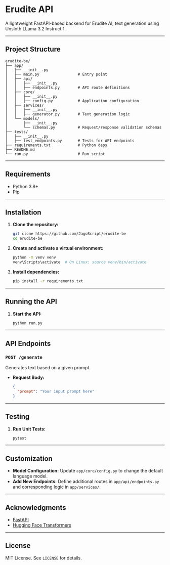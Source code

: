 # Erudite API

A lightweight FastAPI-based backend for Erudite AI, text generation using Unsloth LLama 3.2 Instruct 1.

---

## Project Structure
```
erudite-be/
├── app/
│   ├── __init__.py             
│   ├── main.py                 # Entry point
│   ├── api/
│   │   ├── __init__.py         
│   │   ├── endpoints.py        # API route definitions
│   ├── core/
│   │   ├── __init__.py        
│   │   ├── config.py           # Application configuration
│   ├── services/
│   │   ├── __init__.py         
│   │   ├── generator.py        # Text generation logic
│   └── models/
│       ├── __init__.py         
│       └── schemas.py          # Request/response validation schemas
├── tests/
│   ├── __init__.py             
│   ├── test_endpoints.py       # Tests for API endpoints
├── requirements.txt            # Python deps
├── README.md                   
└── run.py                      # Run script
```

---

## Requirements
- Python 3.8+
- Pip

---

## Installation

1. **Clone the repository:**
   ```bash
   git clone https://github.com/JagoScript/erudite-be
   cd erudite-be
   ```

2. **Create and activate a virtual environment:**
   ```bash
   python -m venv venv
   venv\Scripts\activate  # On Linux: source venv/bin/activate
   ```

3. **Install dependencies:**
   ```bash
   pip install -r requirements.txt
   ```

---

## Running the API

1. **Start the API:**
   ```bash
   python run.py
   ```
---

## API Endpoints

### `POST /generate`
Generates text based on a given prompt.

- **Request Body:**
  ```json
  {
    "prompt": "Your input prompt here"
  }
  ```

---

## Testing

1. **Run Unit Tests:**
   ```bash
   pytest
   ```

---

## Customization
- **Model Configuration:** Update `app/core/config.py` to change the default language model.
- **Add New Endpoints:** Define additional routes in `app/api/endpoints.py` and corresponding logic in `app/services/`.

---

## Acknowledgments
- [FastAPI](https://fastapi.tiangolo.com/)
- [Hugging Face Transformers](https://huggingface.co/docs/transformers/)

---

## License
MIT License. See `LICENSE` for details.
